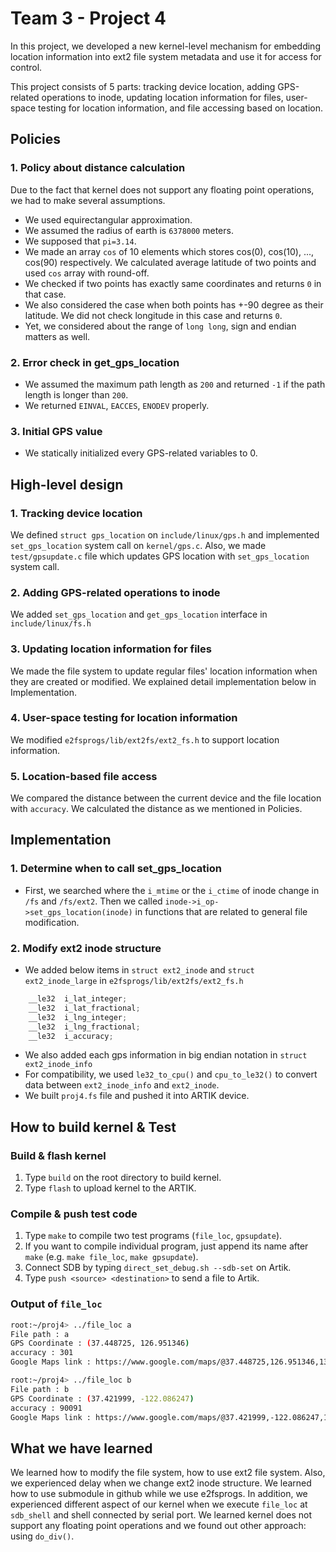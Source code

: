 # Team 3 - Project 4

In this project, we developed a new kernel-level mechanism for embedding location information into ext2 file system metadata and use it for access for control. 

This project consists of 5 parts:
tracking device location, 
adding GPS-related operations to inode,
updating location information for files,
user-space testing for location information, 
and file accessing based on location.

## Policies

### 1. Policy about distance calculation

Due to the fact that kernel does not support any floating point operations, we had to make several assumptions.

-	We used equirectangular approximation.
-	We assumed the radius of earth is `6378000` meters.
-	We supposed that `pi=3.14`.
-	We made an array `cos` of 10 elements which stores cos(0), cos(10), ..., cos(90) respectively. We calculated average latitude of two points and used `cos` array with round-off.
- We checked if two points has exactly same coordinates and returns `0` in that case.
- We also considered the case when both points has +-90 degree as their latitude. We did not check longitude in this case and returns `0`.
- Yet, we considered about the range of `long long`, sign and endian matters as well. 

### 2. Error check in get_gps_location

- We assumed the maximum path length as `200` and returned `-1` if the path length is longer than `200`.
- We returned `EINVAL`, `EACCES`, `ENODEV` properly.

### 3. Initial GPS value
- We statically initialized every GPS-related variables to 0.

## High-level design

### 1. Tracking device location

We defined `struct gps_location` on `include/linux/gps.h` and implemented `set_gps_location` system call on `kernel/gps.c`. Also, we made `test/gpsupdate.c` file which updates GPS location with `set_gps_location` system call.

### 2. Adding GPS-related operations to inode

We added `set_gps_location` and `get_gps_location` interface in `include/linux/fs.h`

### 3. Updating location information for files

We made the file system to update regular files' location information when they are created or modified. We explained detail implementation below in Implementation.

### 4. User-space testing for location information

We modified `e2fsprogs/lib/ext2fs/ext2_fs.h` to support location information. 

### 5. Location-based file access

We compared the distance between the current device and the file location with `accuracy`. We calculated the distance as we mentioned in Policies.

## Implementation

### 1. Determine when to call set_gps_location

- First, we searched where the `i_mtime` or the `i_ctime` of inode change in `/fs` and `/fs/ext2`. Then we called `inode->i_op->set_gps_location(inode)` in functions that are related to general file modification.

### 2. Modify ext2 inode structure

- We added below items in `struct ext2_inode` and `struct ext2_inode_large` in `e2fsprogs/lib/ext2fs/ext2_fs.h`
```c
	__le32	i_lat_integer;
	__le32	i_lat_fractional;
	__le32	i_lng_integer;
	__le32	i_lng_fractional;
	__le32	i_accuracy;
```
- We also added each gps information in big endian notation in `struct ext2_inode_info`
- For compatibility, we used `le32_to_cpu()` and `cpu_to_le32()` to convert data between `ext2_inode_info` and `ext2_inode`.
- We built `proj4.fs` file and pushed it into ARTIK device.

## How to build kernel & Test

### Build & flash kernel
1. Type `build` on the root directory to build kernel.
2. Type `flash` to upload kernel to the ARTIK.

### Compile & push test code
1. Type `make` to compile two test programs (`file_loc`, `gpsupdate`).
2. If you want to compile individual program, just append its name after `make` (e.g. `make file_loc`, `make gpsupdate`).
3. Connect SDB by typing `direct_set_debug.sh --sdb-set` on Artik.
4. Type `push <source> <destination>` to send a file to Artik.

### Output of `file_loc`
```bash
root:~/proj4> ../file_loc a
File path : a
GPS Coordinate : (37.448725, 126.951346)
accuracy : 301
Google Maps link : https://www.google.com/maps/@37.448725,126.951346,13z

root:~/proj4> ../file_loc b
File path : b
GPS Coordinate : (37.421999, -122.086247)
accuracy : 90091
Google Maps link : https://www.google.com/maps/@37.421999,-122.086247,13z
```


## What we have learned

We learned how to modify the file system, how to use ext2 file system. Also, we experienced delay when we change ext2 inode structure. We learned how to use submodule in github while we use e2fsprogs. In addition, we experienced different aspect of our kernel when we execute `file_loc` at `sdb_shell` and shell connected by serial port. We learned kernel does not support any floating point operations and we found out other approach: using `do_div()`. 
